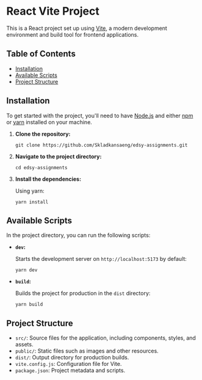 # React Vite Project

This is a React project set up using [Vite](https://vitejs.dev/), a modern development environment and build tool for frontend applications.

## Table of Contents

- [Installation](#installation)
- [Available Scripts](#available-scripts)
- [Project Structure](#project-structure)

## Installation

To get started with the project, you'll need to have [Node.js](https://nodejs.org/) and either [npm](https://www.npmjs.com/) or [yarn](https://yarnpkg.com/) installed on your machine.

1. **Clone the repository:**

    ```shell
    git clone https://github.com/Skladkansaeng/edsy-assignments.git
    ```

2. **Navigate to the project directory:**

    ```shell
    cd edsy-assignments
    ```

3. **Install the dependencies:**

    Using yarn:

    ```shell
    yarn install
    ```

## Available Scripts

In the project directory, you can run the following scripts:

- **`dev`:**

    Starts the development server on `http://localhost:5173` by default:

    ```shell
    yarn dev
    ```

- **`build`:**

    Builds the project for production in the `dist` directory:

    ```shell
    yarn build
    ```


## Project Structure

- `src/`: Source files for the application, including components, styles, and assets.
- `public/`: Static files such as images and other resources.
- `dist/`: Output directory for production builds.
- `vite.config.js`: Configuration file for Vite.
- `package.json`: Project metadata and scripts.
